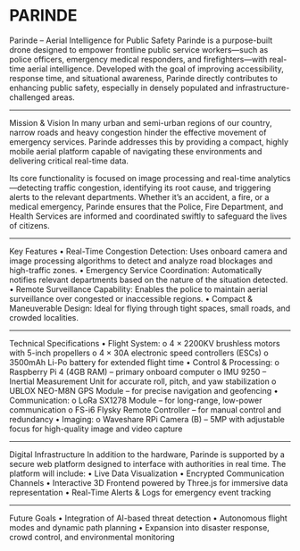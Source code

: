 # PARINDE
Parinde – Aerial Intelligence for Public Safety
Parinde is a purpose-built drone designed to empower frontline public service workers—such as police officers, emergency medical responders, and firefighters—with real-time aerial intelligence. Developed with the goal of improving accessibility, response time, and situational awareness, Parinde directly contributes to enhancing public safety, especially in densely populated and infrastructure-challenged areas.
________________________________________
Mission & Vision
In many urban and semi-urban regions of our country, narrow roads and heavy congestion hinder the effective movement of emergency services. Parinde addresses this by providing a compact, highly mobile aerial platform capable of navigating these environments and delivering critical real-time data.

Its core functionality is focused on image processing and real-time analytics—detecting traffic congestion, identifying its root cause, and triggering alerts to the relevant departments. Whether it’s an accident, a fire, or a medical emergency, Parinde ensures that the Police, Fire Department, and Health Services are informed and coordinated swiftly to safeguard the lives of citizens.
________________________________________
Key Features
•	Real-Time Congestion Detection: Uses onboard camera and image processing algorithms to detect and analyze road blockages and high-traffic zones.
•	Emergency Service Coordination: Automatically notifies relevant departments based on the nature of the situation detected.
•	Remote Surveillance Capability: Enables the police to maintain aerial surveillance over congested or inaccessible regions.
•	Compact & Maneuverable Design: Ideal for flying through tight spaces, small roads, and crowded localities.
________________________________________
Technical Specifications
•	Flight System:
o	4 × 2200KV brushless motors with 5-inch propellers
o	4 × 30A electronic speed controllers (ESCs)
o	3500mAh Li-Po battery for extended flight time
•	Control & Processing:
o	Raspberry Pi 4 (4GB RAM) – primary onboard computer
o	IMU 9250 – Inertial Measurement Unit for accurate roll, pitch, and yaw stabilization
o	UBLOX NEO-M8N GPS Module – for precise navigation and geofencing
•	Communication:
o	LoRa SX1278 Module – for long-range, low-power communication
o	FS-i6 Flysky Remote Controller – for manual control and redundancy
•	Imaging:
o	Waveshare RPi Camera (B) – 5MP with adjustable focus for high-quality image and video capture
________________________________________
Digital Infrastructure
In addition to the hardware, Parinde is supported by a secure web platform designed to interface with authorities in real time. The platform will include:
•	Live Data Visualization
•	Encrypted Communication Channels
•	Interactive 3D Frontend powered by Three.js for immersive data representation
•	Real-Time Alerts & Logs for emergency event tracking
________________________________________
Future Goals
•	Integration of AI-based threat detection
•	Autonomous flight modes and dynamic path planning
•	Expansion into disaster response, crowd control, and environmental monitoring
